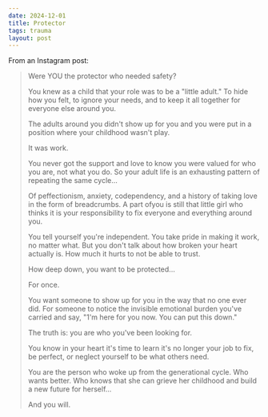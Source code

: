 ```yaml
---
date: 2024-12-01 
title: Protector
tags: trauma
layout: post
---
```


From an Instagram post:

> Were YOU the protector who needed safety?
>
> You knew as a child that your role was to be a "little adult." To hide how you felt, to ignore your needs, and to keep it all together for everyone else around you.
>
> The adults around you didn't show up for you and you were put in a position where your childhood wasn't play. 
> 
> It was work.
> 
> You never got the support and love to know you were valued for who you are, not what you do. So your adult life is an exhausting pattern of repeating the same cycle...
>
> Of peffectionism, anxiety, codependency, and a history of taking love in the form of breadcrumbs. A part ofyou is still that little girl who thinks it is your responsibility to fix everyone and everything around you. 
>
> You tell yourself you're independent. You take pride in making it work, no matter what. But you don't talk about how broken your heart actually is. How much it hurts to not be able to trust.
> 
> How deep down, you want to be protected...
>
> For once.
> 
> You want someone to show up for you in the way that no one ever did. For someone to notice the invisible emotional burden you've carried and say, "1'm here for you now. You can put this down."
> 
> The truth is: you are who you've been looking for.
> 
> You know in your heart it's time to learn it's no longer your job to fix, be perfect, or neglect yourself to be what others need.
> 
> You are the person who woke up from the generational cycle. Who wants better. Who knows that she can grieve her childhood and build a new future for herself...
>
> And you will.